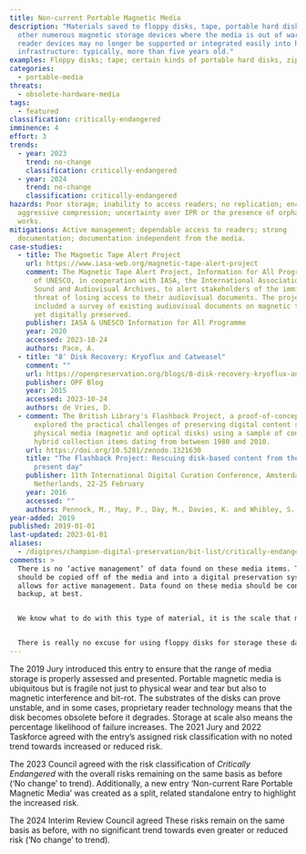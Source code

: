 ```yaml
---
title: Non-current Portable Magnetic Media
description: "Materials saved to floppy disks, tape, portable hard disks or
  other numerous magnetic storage devices where the media is out of warranty and
  reader devices may no longer be supported or integrated easily into hardware
  infrastructure: typically, more than five years old."
examples: Floppy disks; tape; certain kinds of portable hard disks, zip drives.
categories:
  - portable-media
threats:
  - obsolete-hardware-media
tags:
  - featured
classification: critically-endangered
imminence: 4
effort: 3
trends:
  - year: 2023
    trend: no-change
    classification: critically-endangered
  - year: 2024
    trend: no-change
    classification: critically-endangered
hazards: Poor storage; inability to access readers; no replication; encryption;
  aggressive compression; uncertainty over IPR or the presence of orphaned
  works.
mitigations: Active management; dependable access to readers; strong
  documentation; documentation independent from the media.
case-studies:
  - title: The Magnetic Tape Alert Project
    url: https://www.iasa-web.org/magnetic-tape-alert-project
    comment: The Magnetic Tape Alert Project, Information for All Programme (IFAP)
      of UNESCO, in cooperation with IASA, the International Association of
      Sound and Audiovisual Archives, to alert stakeholders of the imminent
      threat of losing access to their audiovisual documents. The project
      included a survey of existing audiovisual documents on magnetic tape not
      yet digitally preserved.
    publisher: IASA & UNESCO Information for All Programme
    year: 2020
    accessed: 2023-10-24
    authors: Pace, A.
  - title: "8″ Disk Recovery: Kryoflux and Catweasel"
    comment: ""
    url: https://openpreservation.org/blogs/8-disk-recovery-kryoflux-and-catweasel/
    publisher: OPF Blog
    year: 2015
    accessed: 2023-10-24
    authors: de Vries, D.
  - comment: The British Library's Flashback Project, a proof-of-concept that
      explored the practical challenges of preserving digital content stored on
      physical media (magnetic and optical disks) using a sample of content from
      hybrid collection items dating from between 1980 and 2010.
    url: https://doi.org/10.5281/zenodo.1321630
    title: "The Flashback Project: Rescuing disk-based content from the 1980s to the
      present day"
    publisher: 11th International Digital Curation Conference, Amsterdam,
      Netherlands, 22-25 February
    year: 2016
    accessed: ""
    authors: Pennock, M., May, P., Day, M., Davies, K. and Whibley, S.
year-added: 2019
published: 2019-01-01
last-updated: 2023-01-01
aliases:
  - /digipres/champion-digital-preservation/bit-list/critically-endangered/bitlist-non-current-portable-magnetic-media
comments: >
  There is no ‘active management’ of data found on these media items. The data
  should be copied off of the media and into a digital preservation system that
  allows for active management. Data found on these media should be considered a
  backup, at best.


  We know what to do with this type of material, it is the scale that makes it a problem.


  There is really no excuse for using floppy disks for storage these days. Tape is a different proposition since it allows high-density back up offline and nearline. But there are challenges with the backward compatibility of popular and even relatively recent LTO versions.
---
```

The 2019 Jury introduced this entry to ensure that the range of media storage is properly assessed and presented. Portable magnetic media is ubiquitous but is fragile not just to physical wear and tear but also to magnetic interference and bit-rot. The substrates of the disks can prove unstable, and in some cases, proprietary reader technology means that the disk becomes obsolete before it degrades. Storage at scale also means the percentage likelihood of failure increases. The 2021 Jury and 2022 Taskforce agreed with the entry’s assigned risk classification with no noted trend towards increased or reduced risk.

The 2023 Council agreed with the risk classification of _Critically Endangered_ with the overall risks remaining on the same basis as before (‘No change’ to trend). Additionally, a new entry ‘Non-current Rare Portable Magnetic Media’ was created as a split, related standalone entry to highlight the increased risk.

The 2024 Interim Review Council agreed These risks remain on the same basis as before, with no significant trend towards even greater or reduced risk (‘No change’ to trend).




